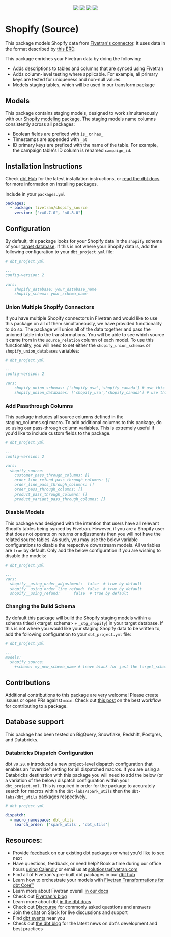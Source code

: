 <p align="center">
    <a alt="License"
        href="https://github.com/fivetran/dbt_twitter_source/blob/main/LICENSE">
        <img src="https://img.shields.io/badge/License-Apache%202.0-blue.svg" /></a>
    <a alt="dbt-core">
        <img src="https://img.shields.io/badge/dbt_Core™_version->=1.3.0_<2.0.0-orange.svg" /></a>
    <a alt="Maintained?">
        <img src="https://img.shields.io/badge/Maintained%3F-yes-green.svg" /></a>
    <a alt="PRs">
        <img src="https://img.shields.io/badge/Contributions-welcome-blueviolet" /></a>
</p>

# Shopify (Source)

This package models Shopify data from [Fivetran's connector](https://fivetran.com/docs/applications/shopify). It uses data in the format described by [this ERD](https://fivetran.com/docs/applications/shopify#schemainformation).

This package enriches your Fivetran data by doing the following:

* Adds descriptions to tables and columns that are synced using Fivetran
* Adds column-level testing where applicable. For example, all primary keys are tested for uniqueness and non-null values.
* Models staging tables, which will be used in our transform package

## Models

This package contains staging models, designed to work simultaneously with our [Shopify modeling package](https://github.com/fivetran/dbt_shopify). The staging models name columns consistently across all packages:
* Boolean fields are prefixed with `is_` or `has_`
* Timestamps are appended with `_at`
* ID primary keys are prefixed with the name of the table. For example, the campaign table's ID column is renamed `campaign_id`.

## Installation Instructions
Check [dbt Hub](https://hub.getdbt.com/) for the latest installation instructions, or [read the dbt docs](https://docs.getdbt.com/docs/package-management) for more information on installing packages.

Include in your `packages.yml`

```yaml
packages:
  - package: fivetran/shopify_source
    version: [">=0.7.0", "<0.8.0"]
```

## Configuration
By default, this package looks for your Shopify data in the `shopify` schema of your [target database](https://docs.getdbt.com/docs/running-a-dbt-project/using-the-command-line-interface/configure-your-profile). If this is not where your Shopify data is, add the following configuration to your `dbt_project.yml` file:

```yml
# dbt_project.yml

...
config-version: 2

vars:
    shopify_database: your_database_name
    shopify_schema: your_schema_name
```

### Union Multiple Shopify Connectors
If you have multiple Shopify connectors in Fivetran and would like to use this package on all of them simultaneously, we have provided functionality to do so. The package will union all of the data together and pass the unioned table into the transformations. You will be able to see which source it came from in the `source_relation` column of each model. To use this functionality, you will need to set either the `shopify_union_schemas` or `shopify_union_databases` variables:

```yml
# dbt_project.yml

...
config-version: 2

vars:
    shopify_union_schemas: ['shopify_usa','shopify_canada'] # use this if the data is in different schemas/datasets of the same database/project
    shopify_union_databases: ['shopify_usa','shopify_canada'] # use this if the data is in different databases/projects but uses the same schema name
```

### Add Passthrough Columns
This package includes all source columns defined in the staging_columns.sql macro. To add additional columns to this package, do so using our pass-through column variables. This is extremely useful if you'd like to include custom fields to the package.

```yml
# dbt_project.yml

...
config-version: 2

vars:
  shopify_source:
    customer_pass_through_columns: []
    order_line_refund_pass_through_columns: []
    order_line_pass_through_columns: []
    order_pass_through_columns: []
    product_pass_through_columns: []
    product_variant_pass_through_columns: []
```

### Disable Models
This package was designed with the intention that users have all relevant Shopify tables being synced by Fivetran. However, if you are a Shopify user that does not operate on returns or adjustments then you will not have the related source tables. As such, you may use the below variable configurations to disable the respective downstream models. All variables are `true` by default. Only add the below configuration if you are wishing to disable the models:

```yml
# dbt_project.yml

...
vars:
  shopify__using_order_adjustment:  false  # true by default
  shopify__using_order_line_refund: false  # true by default
  shopify__using_refund:      false  # true by default
```

### Changing the Build Schema
By default this package will build the Shopify staging models within a schema titled (<target_schema> + `_stg_shopify`) in your target database. If this is not where you would like your staging Shopify data to be written to, add the following configuration to your `dbt_project.yml` file:

```yml
# dbt_project.yml

...
models:
  shopify_source:
    +schema: my_new_schema_name # leave blank for just the target_schema
```

## Contributions

Additional contributions to this package are very welcome! Please create issues
or open PRs against `main`. Check out 
[this post](https://discourse.getdbt.com/t/contributing-to-a-dbt-package/657) 
on the best workflow for contributing to a package.

## Database support
This package has been tested on BigQuery, Snowflake, Redshift, Postgres, and Databricks.

### Databricks Dispatch Configuration
dbt `v0.20.0` introduced a new project-level dispatch configuration that enables an "override" setting for all dispatched macros. If you are using a Databricks destination with this package you will need to add the below (or a variation of the below) dispatch configuration within your `dbt_project.yml`. This is required in order for the package to accurately search for macros within the `dbt-labs/spark_utils` then the `dbt-labs/dbt_utils` packages respectively.
```yml
# dbt_project.yml

dispatch:
  - macro_namespace: dbt_utils
    search_order: ['spark_utils', 'dbt_utils']
```

## Resources:
- Provide [feedback](https://www.surveymonkey.com/r/DQ7K7WW) on our existing dbt packages or what you'd like to see next
- Have questions, feedback, or need help? Book a time during our office hours [using Calendly](https://calendly.com/fivetran-solutions-team/fivetran-solutions-team-office-hours) or email us at solutions@fivetran.com
- Find all of Fivetran's pre-built dbt packages in our [dbt hub](https://hub.getdbt.com/fivetran/)
- Learn how to orchestrate your models with [Fivetran Transformations for dbt Core™](https://fivetran.com/docs/transformations/dbt)
- Learn more about Fivetran overall [in our docs](https://fivetran.com/docs)
- Check out [Fivetran's blog](https://fivetran.com/blog)
- Learn more about dbt [in the dbt docs](https://docs.getdbt.com/docs/introduction)
- Check out [Discourse](https://discourse.getdbt.com/) for commonly asked questions and answers
- Join the [chat](http://slack.getdbt.com/) on Slack for live discussions and support
- Find [dbt events](https://events.getdbt.com) near you
- Check out [the dbt blog](https://blog.getdbt.com/) for the latest news on dbt's development and best practices
